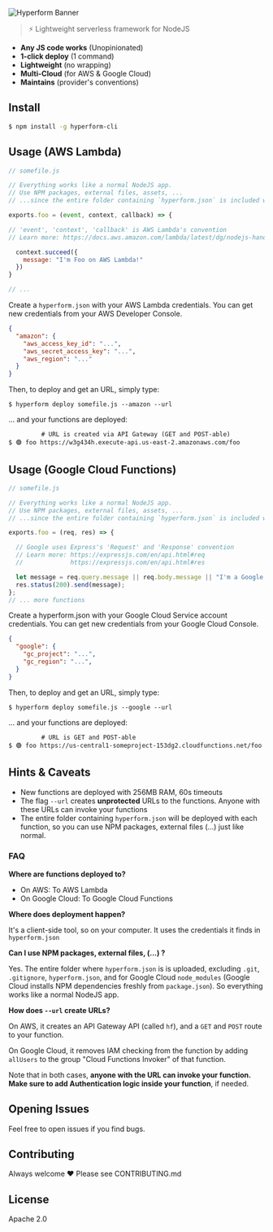 

![Hyperform Banner](https://github.com/qngapparat/hyperform/blob/master/hyperform-banner.png)


> ⚡ Lightweight serverless framework for NodeJS

* **Any JS code works** (Unopinionated)
* **1-click deploy** (1 command)
* **Lightweight** (no wrapping)
* **Multi-Cloud** (for AWS & Google Cloud)
* **Maintains** (provider's conventions)

## Install

```sh
$ npm install -g hyperform-cli
```


## Usage (AWS Lambda)


```js
// somefile.js

// Everything works like a normal NodeJS app. 
// Use NPM packages, external files, assets, ...
// ...since the entire folder containing `hyperform.json` is included with each function.

exports.foo = (event, context, callback) => {

// 'event', 'context', 'callback' is AWS Lambda's convention
// Learn more: https://docs.aws.amazon.com/lambda/latest/dg/nodejs-handler.html

  context.succeed({
    message: "I'm Foo on AWS Lambda!"
  })
}

// ... 
```

Create a `hyperform.json` with your AWS Lambda credentials. You can get new credentials from your AWS Developer Console. 

```json 
{
  "amazon": {
    "aws_access_key_id": "...",
    "aws_secret_access_key": "...",
    "aws_region": "..."
  }
}
```

Then, to deploy and get an URL, simply type: 

``` 
$ hyperform deploy somefile.js --amazon --url
```

... and your functions are deployed: 

``` 
         # URL is created via API Gateway (GET and POST-able)
$ 🟢 foo https://w3g434h.execute-api.us-east-2.amazonaws.com/foo
```




## Usage (Google Cloud Functions)



```js
// somefile.js

// Everything works like a normal NodeJS app. 
// Use NPM packages, external files, assets, ...
// ...since the entire folder containing `hyperform.json` is included with each function.

exports.foo = (req, res) => {

  // Google uses Express's 'Request' and 'Response' convention
  // Learn more: https://expressjs.com/en/api.html#req 
  //             https://expressjs.com/en/api.html#res

  let message = req.query.message || req.body.message || "I'm a Google Cloud Function, Foo";
  res.status(200).send(message);
};
// ... more functions
```


Create a hyperform.json with your Google Cloud Service account credentials. You can get new credentials from your Google Cloud Console.



```json 
{
  "google": {
    "gc_project": "...",
    "gc_region": "...",
  }
}
```

Then, to deploy and get an URL, simply type: 

``` 
$ hyperform deploy somefile.js --google --url
```

... and your functions are deployed:

``` 
         # URL is GET and POST-able
$ 🟢 foo https://us-central1-someproject-153dg2.cloudfunctions.net/foo 
```

## Hints & Caveats

* New functions are deployed with 256MB RAM, 60s timeouts 
* The flag `--url` creates **unprotected** URLs to the functions. Anyone with these URLs can invoke your functions
* The entire folder containing `hyperform.json` will be deployed with each function, so you can use NPM packages, external files (...) just like normal.


### FAQ

**Where are functions deployed to?**

* On AWS: To AWS Lambda
* On Google Cloud: To Google Cloud Functions

**Where does deployment happen?**

It's a client-side tool, so on your computer. It uses the credentials it finds in `hyperform.json`


**Can I use NPM packages, external files, (...) ?**

Yes. The entire folder where `hyperform.json` is is uploaded, excluding `.git`, `.gitignore`, `hyperform.json`, and for Google Cloud `node_modules` (Google Cloud installs NPM dependencies freshly from `package.json`). So everything works like a normal NodeJS app.

**How does `--url` create URLs?**

On AWS, it creates an API Gateway API (called `hf`), and a `GET` and `POST` route to your function. 

On Google Cloud, it removes IAM checking from the function by adding `allUsers` to the group "Cloud Functions Invoker" of that function.

Note that in both cases, **anyone with the URL can invoke your function. Make sure to add Authentication logic inside your function**, if needed. 



## Opening Issues

Feel free to open issues if you find bugs.

## Contributing

Always welcome ❤️ Please see CONTRIBUTING.md

## License

Apache 2.0
